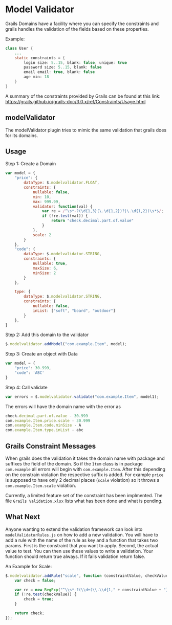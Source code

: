 # Model Validator

Grails Domains have a facility where you can specify the constraints and grails handles the validation of the fields based on these properties.

Example:
```java
class User {
    ...
    static constraints = {
        login size: 5..15, blank: false, unique: true
        password size: 5..15, blank: false
        email email: true, blank: false
        age min: 18
    }
}
```

A summary of the constraints provided by Grails can be found at this link:
https://grails.github.io/grails-doc/3.0.x/ref/Constraints/Usage.html

## modelValidator
The modelValidator plugin tries to mimic the same validation that grails does for its domains.

Usage
-----
Step 1: Create a Domain
```javascript
var model = {
	"price": {
		dataType: $.modelvalidator.FLOAT,
		constraints: {
			nullable: false, 
			min: 10, 
			max: 999.99, 
			validator: function(val) {
				var re = /^\s*-?(\d{1,3}(\.\d{1,2})?|\.\d{1,2})\s*$/;
				if (!re.test(val)) {
					return "check.decimal.part.of.value"
				}
			},
			scale: 2
		}
	},
	"code": {
		dataType: $.modelvalidator.STRING,
		constraints: {
			nullable: true, 
			maxSize: 6,
			minSize: 2
		}
	},

	type: {
		dataType: $.modelvalidator.STRING,
		constraints: {
			nullable: false,
			inList: ["soft", "board", "outdoor"]
		}
	},
}
```
Step 2: Add this domain to the validator
```javascript
$.modelvalidator.addModel("com.example.Item", model);
```

Step 3: Create an object with Data
```javascript
var model = {
	"price": 30.999,
	"code": 'ABC'
}
```

Step 4: Call validate
```javascript
var errors = $.modelvalidator.validate("com.example.Item", model1);
```

The errors will have the domain name with the error as
```javascript
check.decimal.part.of.value - 30.999
com.example.Item.price.scale - 30.999
com.example.Item.code.minSize - A
com.example.Item.type.inList - abc
```

## Grails Constraint Messages
When grails does the validation it takes the domain name with package and suffixes the field of the domain. So if the `Item` class is in package `com.example` all errors will begin with `com.example.Item`. After this depending on the constrain violation the respective suffix is added. For example `price` is supposed to have only 2 decimal places (`scale` violation) so it throws a `com.example.Item.scale` violation.

Currently, a limited feature set of the constraint has been implmented. The file `Grails Validation.xlsx` lists what has been done and what is pending.

## What Next
Anyone wanting to extend the validation framework can look into `modelValidatorRules.js` on how to add a new validation.
You will have to add a rule with the name of the rule as key and a function that takes two params. First is the constraint that you want to apply. Second, the actual value to test. You can then use these values to write a validation. Your function should return true always. If it fails validation return false.

An Example for Scale:
```javascript
$.modelvalidator.addRule("scale", function (constraintValue, checkValue) {
	var check = false;

	var re = new RegExp("^\\s*-?(\\d+(\\.\\d{1," + constraintValue + "})?|\\.\\d{1," + constraintValue + "})\\s*$");
	if (!re.test(checkValue)) {
		check = true;
	}

	return check;
});
```
